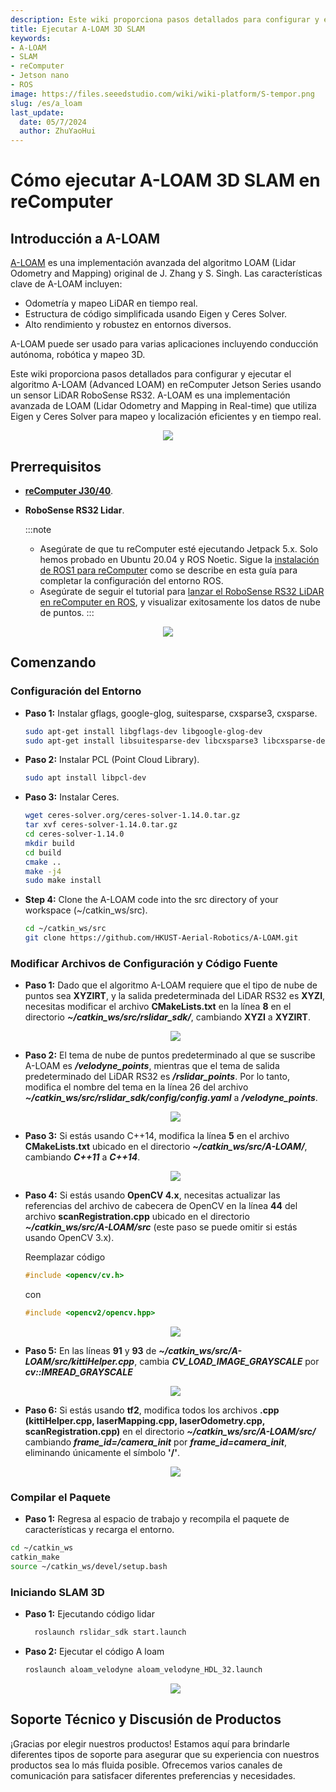 ```yaml
---
description: Este wiki proporciona pasos detallados para configurar y ejecutar el algoritmo A-LOAM en reComputer Jetson usando un sensor LiDAR RoboSense RS32.
title: Ejecutar A-LOAM 3D SLAM
keywords:
- A-LOAM
- SLAM
- reComputer
- Jetson nano
- ROS
image: https://files.seeedstudio.com/wiki/wiki-platform/S-tempor.png
slug: /es/a_loam
last_update:
  date: 05/7/2024
  author: ZhuYaoHui
---
```

# Cómo ejecutar A-LOAM 3D SLAM en reComputer

## Introducción a A-LOAM

[A-LOAM](https://github.com/HKUST-Aerial-Robotics/A-LOAM/tree/devel) es una implementación avanzada del algoritmo LOAM (Lidar Odometry and Mapping) original de J. Zhang y S. Singh. Las características clave de A-LOAM incluyen:
- Odometría y mapeo LiDAR en tiempo real.
- Estructura de código simplificada usando Eigen y Ceres Solver.
- Alto rendimiento y robustez en entornos diversos.

A-LOAM puede ser usado para varias aplicaciones incluyendo conducción autónoma, robótica y mapeo 3D.

Este wiki proporciona pasos detallados para configurar y ejecutar el algoritmo A-LOAM (Advanced LOAM) en reComputer Jetson Series usando un sensor LiDAR RoboSense RS32. A-LOAM es una implementación avanzada de LOAM (Lidar Odometry and Mapping in Real-time) que utiliza Eigen y Ceres Solver para mapeo y localización eficientes y en tiempo real.
  <div align="center">
      <img width={800} 
      src="https://files.seeedstudio.com/wiki/robotics/software/aloam/fig0.gif" />
  </div>

## Prerrequisitos
- __[reComputer J30/40](https://www.seeedstudio.com/reComputer-J4012-p-5586.html)__.

- __RoboSense RS32 Lidar__.

  :::note
    - Asegúrate de que tu reComputer esté ejecutando Jetpack 5.x. Solo hemos probado en Ubuntu 20.04 y ROS Noetic. Sigue la [instalación de ROS1 para reComputer](/installing_ros1) como se describe en esta guía para completar la configuración del entorno ROS.
    - Asegúrate de seguir el tutorial para [lanzar el RoboSense RS32 LiDAR en reComputer en ROS](/robosense_lidar), y visualizar exitosamente los datos de nube de puntos.
  :::

<div align="center">
    <img width={700} 
     src="https://files.seeedstudio.com/wiki/reComputer-Jetson/A608/recomputerj4012.jpg" />
</div>

## Comenzando

### Configuración del Entorno
 - **Paso 1:** Instalar gflags, google-glog, suitesparse, cxsparse3, cxsparse.
    ```bash
    sudo apt-get install libgflags-dev libgoogle-glog-dev
    sudo apt-get install libsuitesparse-dev libcxsparse3 libcxsparse-dev
    ```
- **Paso 2:** Instalar PCL (Point Cloud Library).
  ```bash
  sudo apt install libpcl-dev
  ```

- **Paso 3:** Instalar Ceres.
  ```bash
  wget ceres-solver.org/ceres-solver-1.14.0.tar.gz
  tar xvf ceres-solver-1.14.0.tar.gz
  cd ceres-solver-1.14.0
  mkdir build
  cd build
  cmake ..
  make -j4 
  sudo make install
  ```

- **Step 4:** Clone the A-LOAM code into the src directory of your workspace (~/catkin_ws/src).
  ```bash
  cd ~/catkin_ws/src
  git clone https://github.com/HKUST-Aerial-Robotics/A-LOAM.git
  ```

### Modificar Archivos de Configuración y Código Fuente

- **Paso 1:** Dado que el algoritmo A-LOAM requiere que el tipo de nube de puntos sea **XYZIRT**, y la salida predeterminada del LiDAR RS32 es **XYZI**, necesitas modificar el archivo **CMakeLists.txt** en la línea **8** en el directorio **_~/catkin_ws/src/rslidar_sdk/_**, cambiando **XYZI** a **XYZIRT**.
  <div align="center">
      <img width={400} 
      src="https://files.seeedstudio.com/wiki/robotics/software/aloam/fig1.png" />
  </div>

- **Paso 2:** El tema de nube de puntos predeterminado al que se suscribe A-LOAM es **_/velodyne_points_**, mientras que el tema de salida predeterminado del LiDAR RS32 es **_/rslidar_points_**. Por lo tanto, modifica el nombre del tema en la línea 26 del archivo **_~/catkin_ws/src/rslidar_sdk/config/config.yaml_** a **_/velodyne_points_**.
  <div align="center">
      <img width={400} 
      src="https://files.seeedstudio.com/wiki/robotics/software/aloam/fig2.png" />
  </div>

- **Paso 3:** Si estás usando C++14, modifica la línea **5** en el archivo **CMakeLists.txt** ubicado en el directorio **_~/catkin_ws/src/A-LOAM/_**, cambiando **_C++11_** a **_C++14_**.
  <div align="center">
      <img width={400} 
      src="https://files.seeedstudio.com/wiki/robotics/software/aloam/fig3.png" />
  </div>

- **Paso 4:** Si estás usando **OpenCV 4.x**, necesitas actualizar las referencias del archivo de cabecera de OpenCV en la línea **44** del archivo **scanRegistration.cpp** ubicado en el directorio **_~/catkin_ws/src/A-LOAM/src_** (este paso se puede omitir si estás usando OpenCV 3.x).

  Reemplazar código
  ```c++
  #include <opencv/cv.h>
  ```

  
  con
  ```c++
  #include <opencv2/opencv.hpp>
  ```

  <div align="center">
      <img width={400} 
      src="https://files.seeedstudio.com/wiki/robotics/software/aloam/fig4.png" />
  </div>

- **Paso 5:** En las líneas **91** y **93** de **_~/catkin_ws/src/A-LOAM/src/kittiHelper.cpp_**, cambia **_CV_LOAD_IMAGE_GRAYSCALE_** por **_cv::IMREAD_GRAYSCALE_**
  <div align="center">
      <img width={400} 
      src="https://files.seeedstudio.com/wiki/robotics/software/aloam/fig5.png" />
  </div>

- **Paso 6:** Si estás usando **tf2**, modifica todos los archivos **.cpp** **(kittiHelper.cpp, laserMapping.cpp, laserOdometry.cpp, scanRegistration.cpp)** en el directorio **_~/catkin_ws/src/A-LOAM/src/_** cambiando **_frame_id=/camera_init_** por **_frame_id=camera_init_**, eliminando únicamente el símbolo **'/'**.
  <div align="center">
      <img width={400} 
      src="https://files.seeedstudio.com/wiki/robotics/software/aloam/fig6.png" />
  </div>

### Compilar el Paquete

-  **Paso 1:** Regresa al espacio de trabajo y recompila el paquete de características y recarga el entorno.
  ```bash
  cd ~/catkin_ws
  catkin_make
  source ~/catkin_ws/devel/setup.bash
  ```

### Iniciando SLAM 3D
- **Paso 1:** Ejecutando código lidar
  ```bash
    roslaunch rslidar_sdk start.launch
  ```

- **Paso 2:** Ejecutar el código A loam
  ```bash
  roslaunch aloam_velodyne aloam_velodyne_HDL_32.launch
  ```

  <div align="center">
      <img width={800} 
      src="https://files.seeedstudio.com/wiki/robotics/software/aloam/fig7.png" />
  </div>


## Soporte Técnico y Discusión de Productos

¡Gracias por elegir nuestros productos! Estamos aquí para brindarle diferentes tipos de soporte para asegurar que su experiencia con nuestros productos sea lo más fluida posible. Ofrecemos varios canales de comunicación para satisfacer diferentes preferencias y necesidades.

<div class="button_tech_support_container">
<a href="https://forum.seeedstudio.com/" class="button_forum"></a> 
<a href="https://www.seeedstudio.com/contacts" class="button_email"></a>
</div>

<div class="button_tech_support_container">
<a href="https://discord.gg/eWkprNDMU7" class="button_discord"></a> 
<a href="https://github.com/Seeed-Studio/wiki-documents/discussions/69" class="button_discussion"></a>
</div>